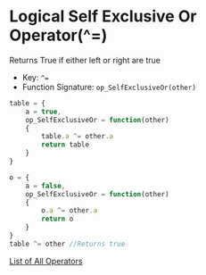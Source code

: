 # Logical Self Exclusive Or Operator(^=)

Returns True if either left or right are true

- Key: `^=`
- Function Signature: `op_SelfExclusiveOr(other)`

```js
table = {
	a = true,
	op_SelfExclusiveOr = function(other)
	{
		table.a ^= other.a
		return table
	}
}

o = {
	a = false,
	op_SelfExclusiveOr = function(other)
	{
		o.a ^= other.a
		return o
	}
}
table ^= other //Returns true
```

[List of All Operators](./Operators.md)